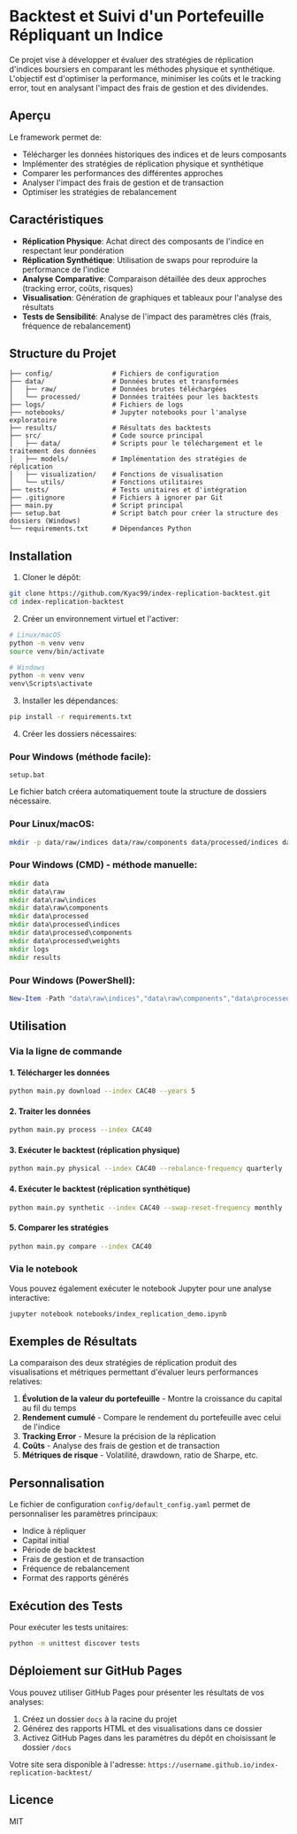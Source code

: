 # Backtest et Suivi d'un Portefeuille Répliquant un Indice

Ce projet vise à développer et évaluer des stratégies de réplication d'indices boursiers en comparant les méthodes physique et synthétique. L'objectif est d'optimiser la performance, minimiser les coûts et le tracking error, tout en analysant l'impact des frais de gestion et des dividendes.

## Aperçu

Le framework permet de:
- Télécharger les données historiques des indices et de leurs composants
- Implémenter des stratégies de réplication physique et synthétique
- Comparer les performances des différentes approches
- Analyser l'impact des frais de gestion et de transaction
- Optimiser les stratégies de rebalancement

## Caractéristiques

- **Réplication Physique**: Achat direct des composants de l'indice en respectant leur pondération
- **Réplication Synthétique**: Utilisation de swaps pour reproduire la performance de l'indice
- **Analyse Comparative**: Comparaison détaillée des deux approches (tracking error, coûts, risques)
- **Visualisation**: Génération de graphiques et tableaux pour l'analyse des résultats
- **Tests de Sensibilité**: Analyse de l'impact des paramètres clés (frais, fréquence de rebalancement)

## Structure du Projet

```
├── config/               # Fichiers de configuration
├── data/                 # Données brutes et transformées
│   ├── raw/              # Données brutes téléchargées
│   └── processed/        # Données traitées pour les backtests
├── logs/                 # Fichiers de logs
├── notebooks/            # Jupyter notebooks pour l'analyse exploratoire
├── results/              # Résultats des backtests
├── src/                  # Code source principal
│   ├── data/             # Scripts pour le téléchargement et le traitement des données
│   ├── models/           # Implémentation des stratégies de réplication
│   ├── visualization/    # Fonctions de visualisation
│   └── utils/            # Fonctions utilitaires
├── tests/                # Tests unitaires et d'intégration
├── .gitignore            # Fichiers à ignorer par Git
├── main.py               # Script principal
├── setup.bat             # Script batch pour créer la structure des dossiers (Windows)
└── requirements.txt      # Dépendances Python
```

## Installation

1. Cloner le dépôt:
```bash
git clone https://github.com/Kyac99/index-replication-backtest.git
cd index-replication-backtest
```

2. Créer un environnement virtuel et l'activer:
```bash
# Linux/macOS
python -m venv venv
source venv/bin/activate

# Windows
python -m venv venv
venv\Scripts\activate
```

3. Installer les dépendances:
```bash
pip install -r requirements.txt
```

4. Créer les dossiers nécessaires:

### Pour Windows (méthode facile):
```
setup.bat
```
Le fichier batch créera automatiquement toute la structure de dossiers nécessaire.

### Pour Linux/macOS:
```bash
mkdir -p data/raw/indices data/raw/components data/processed/indices data/processed/components data/processed/weights logs results
```

### Pour Windows (CMD) - méthode manuelle:
```cmd
mkdir data
mkdir data\raw
mkdir data\raw\indices
mkdir data\raw\components
mkdir data\processed
mkdir data\processed\indices
mkdir data\processed\components
mkdir data\processed\weights
mkdir logs
mkdir results
```

### Pour Windows (PowerShell):
```powershell
New-Item -Path "data\raw\indices","data\raw\components","data\processed\indices","data\processed\components","data\processed\weights","logs","results" -ItemType Directory -Force
```

## Utilisation

### Via la ligne de commande

#### 1. Télécharger les données

```bash
python main.py download --index CAC40 --years 5
```

#### 2. Traiter les données

```bash
python main.py process --index CAC40
```

#### 3. Exécuter le backtest (réplication physique)

```bash
python main.py physical --index CAC40 --rebalance-frequency quarterly
```

#### 4. Exécuter le backtest (réplication synthétique)

```bash
python main.py synthetic --index CAC40 --swap-reset-frequency monthly
```

#### 5. Comparer les stratégies

```bash
python main.py compare --index CAC40
```

### Via le notebook

Vous pouvez également exécuter le notebook Jupyter pour une analyse interactive:

```bash
jupyter notebook notebooks/index_replication_demo.ipynb
```

## Exemples de Résultats

La comparaison des deux stratégies de réplication produit des visualisations et métriques permettant d'évaluer leurs performances relatives:

1. **Évolution de la valeur du portefeuille** - Montre la croissance du capital au fil du temps
2. **Rendement cumulé** - Compare le rendement du portefeuille avec celui de l'indice
3. **Tracking Error** - Mesure la précision de la réplication 
4. **Coûts** - Analyse des frais de gestion et de transaction
5. **Métriques de risque** - Volatilité, drawdown, ratio de Sharpe, etc.

## Personnalisation

Le fichier de configuration `config/default_config.yaml` permet de personnaliser les paramètres principaux:

- Indice à répliquer
- Capital initial
- Période de backtest
- Frais de gestion et de transaction
- Fréquence de rebalancement
- Format des rapports générés

## Exécution des Tests

Pour exécuter les tests unitaires:

```bash
python -m unittest discover tests
```

## Déploiement sur GitHub Pages

Vous pouvez utiliser GitHub Pages pour présenter les résultats de vos analyses:

1. Créez un dossier `docs` à la racine du projet
2. Générez des rapports HTML et des visualisations dans ce dossier
3. Activez GitHub Pages dans les paramètres du dépôt en choisissant le dossier `/docs`

Votre site sera disponible à l'adresse: `https://username.github.io/index-replication-backtest/`

## Licence

MIT
